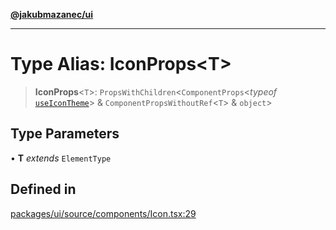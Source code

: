 [**@jakubmazanec/ui**](../README.md)

---

# Type Alias: IconProps\<T\>

> **IconProps**\<`T`\>: `PropsWithChildren`\<`ComponentProps`\<_typeof_
> [`useIconTheme`](../functions/useIconTheme.md)\> & `ComponentPropsWithoutRef`\<`T`\> & `object`\>

## Type Parameters

• **T** _extends_ `ElementType`

## Defined in

[packages/ui/source/components/Icon.tsx:29](https://github.com/jakubmazanec/tools/blob/3e339f67fc5b5cd011c28acb315570a2f29efedc/packages/ui/source/components/Icon.tsx#L29)
